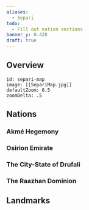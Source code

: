 ```yaml
---
aliases:
  - Separi
todo:
  - Fill out nation sections
banner_y: 0.428
draft: true
---
```

## Overview
```leaflet
id: separi-map
image: [[SepariMap.jpg]]
defaultZoom: 6.5
zoomDelta: .5
```
## Nations
### Akmé Hegemony
### Osirion Emirate
### The City-State of Drufali
### The Raazhan Dominion
## Landmarks

